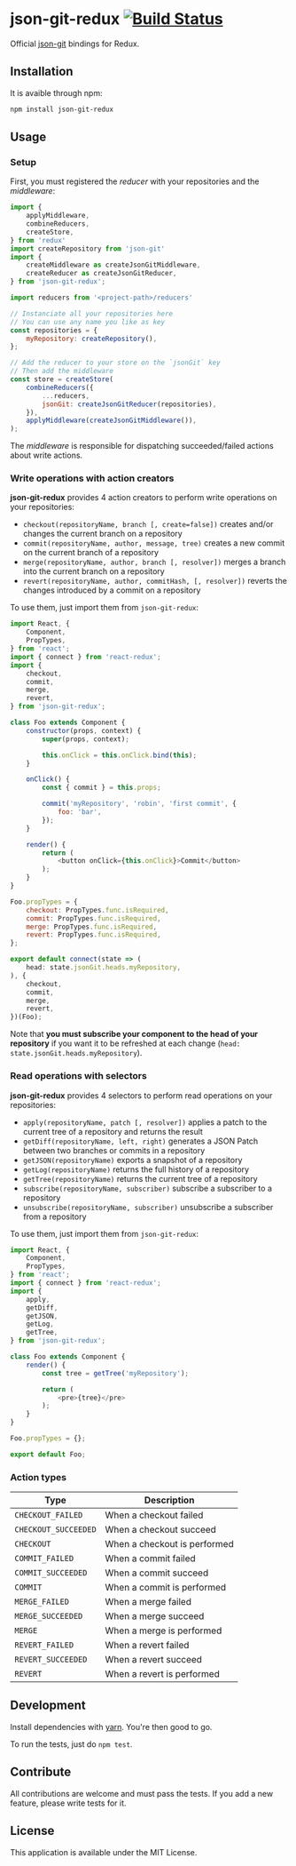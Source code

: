 # json-git-redux [![Build Status](https://travis-ci.org/RobinBressan/json-git-redux.svg?branch=master)](https://travis-ci.org/RobinBressan/json-git-redux)

Official [json-git](https://github.com/RobinBressan/json-git) bindings for Redux.

## Installation

It is avaible through npm:

```sh
npm install json-git-redux
```

## Usage

### Setup

First, you must registered the *reducer* with your repositories and the *middleware*:

```js
import {
    applyMiddleware,
    combineReducers,
    createStore,
} from 'redux'
import createRepository from 'json-git'
import {
    createMiddleware as createJsonGitMiddleware,
    createReducer as createJsonGitReducer,
} from 'json-git-redux';

import reducers from '<project-path>/reducers'

// Instanciate all your repositories here
// You can use any name you like as key
const repositories = {
    myRepository: createRepository(),
};

// Add the reducer to your store on the `jsonGit` key
// Then add the middleware
const store = createStore(
    combineReducers({
        ...reducers,
        jsonGit: createJsonGitReducer(repositories),
    }),
    applyMiddleware(createJsonGitMiddleware()),
);
```

The *middleware* is responsible for dispatching succeeded/failed actions about write actions.

### Write operations with action creators

**json-git-redux** provides 4 action creators to perform write operations on your repositories:

* `checkout(repositoryName, branch [, create=false])` creates and/or changes the current branch on a repository
* `commit(repositoryName, author, message, tree)` creates a new commit on the current branch of a repository
* `merge(repositoryName, author, branch [, resolver])` merges a branch into the current branch on a repository
* `revert(repositoryName, author, commitHash, [, resolver])` reverts the changes introduced by a commit on a repository

To use them, just import them from `json-git-redux`:

```js
import React, {
    Component,
    PropTypes,
} from 'react';
import { connect } from 'react-redux';
import {
    checkout,
    commit,
    merge,
    revert,
} from 'json-git-redux';

class Foo extends Component {
    constructor(props, context) {
        super(props, context);

        this.onClick = this.onClick.bind(this);
    }

    onClick() {
        const { commit } = this.props;

        commit('myRepository', 'robin', 'first commit', {
            foo: 'bar',
        });
    }

    render() {
        return (
            <button onClick={this.onClick}>Commit</button>
        );
    }
}

Foo.propTypes = {
    checkout: PropTypes.func.isRequired,
    commit: PropTypes.func.isRequired,
    merge: PropTypes.func.isRequired,
    revert: PropTypes.func.isRequired,
};

export default connect(state => (
    head: state.jsonGit.heads.myRepository,
), {
    checkout,
    commit,
    merge,
    revert,
})(Foo);
```

Note that **you must subscribe your component to the head of your repository** if you want it to be refreshed at each change (`head: state.jsonGit.heads.myRepository`).

### Read operations with selectors

**json-git-redux** provides 4 selectors to perform read operations on your repositories:

* `apply(repositoryName, patch [, resolver])` applies a patch to the current tree of a repository and returns the result
* `getDiff(repositoryName, left, right)` generates a JSON Patch between two branches or commits in a repository
* `getJSON(repositoryName)` exports a snapshot of a repository
* `getLog(repositoryName)` returns the full history of a repository
* `getTree(repositoryName)` returns the current tree of a repository
* `subscribe(repositoryName, subscriber)` subscribe a subscriber to a repository
* `unsubscribe(repositoryName, subscriber)` unsubscribe a subscriber from a repository

To use them, just import them from `json-git-redux`:

```js
import React, {
    Component,
    PropTypes,
} from 'react';
import { connect } from 'react-redux';
import {
    apply,
    getDiff,
    getJSON,
    getLog,
    getTree,
} from 'json-git-redux';

class Foo extends Component {
    render() {
        const tree = getTree('myRepository');

        return (
            <pre>{tree}</pre>
        );
    }
}

Foo.propTypes = {};

export default Foo;
```

### Action types

| Type | Description |
| --- | --- |
| `CHECKOUT_FAILED` | When a checkout failed |
| `CHECKOUT_SUCCEEDED` | When a checkout succeed |
| `CHECKOUT` | When a checkout is performed |
| `COMMIT_FAILED` | When a commit failed |
| `COMMIT_SUCCEEDED` | When a commit succeed |
| `COMMIT` | When a commit is performed |
| `MERGE_FAILED` | When a merge failed |
| `MERGE_SUCCEEDED` | When a merge succeed |
| `MERGE` | When a merge is performed |
| `REVERT_FAILED` | When a revert failed |
| `REVERT_SUCCEEDED` | When a revert succeed |
| `REVERT` | When a revert is performed |

## Development

Install dependencies with [yarn](https://yarnpkg.com/). You're then good to go.

To run the tests, just do `npm test`.

## Contribute

All contributions are welcome and must pass the tests. If you add a new feature, please write tests for it.

## License

This application is available under the MIT License.
